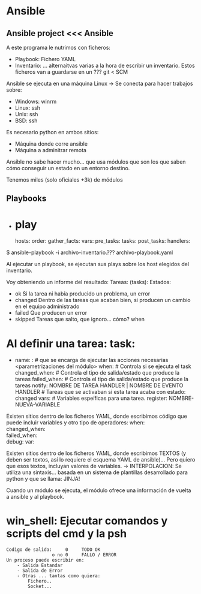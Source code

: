 # Ansible

## Ansible project <<< Ansible

A este programa le nutrimos con ficheros:
- Playbook: Fichero YAML
- Inventario: ... alternaitvas varias a la hora de escribir un inventario.
Estos ficheros van a guardarse en un ??? git < SCM

Ansible se ejecuta en una máquina Linux -> Se conecta para hacer trabajos sobre:
- Windows: winrm
- Linux:   ssh
- Unix:    ssh
- BSD:     ssh

Es necesario python en ambos sitios:
- Máquina donde corre ansible
- Máquina a adminitrar remota

Ansible no sabe hacer mucho... que usa módulos que son los que saben cómo conseguir un estado en 
un entorno destino. 

Tenemos miles (solo oficiales +3k) de módulos

## Playbooks
- # play
    
    hosts:
    order:
    gather_facts:
    vars:
    pre_tasks:
    tasks:
    post_tasks:
    handlers:

$ ansible-playbook -i archivo-inventario.??? archivo-playbook.yaml

Al ejecutar un playbook, se ejecutan sus plays sobre los host elegidos del inventario.

Voy obteniendo un informe del resultado:
Tareas: (tasks): Estados:
- ok            Si la tarea ni había producido un problema, un error
- changed       Dentro de las tareas que acaban bien, si producen un cambio en el equipo administrado
- failed        Que producen un error
- skipped       Tareas que salto, que ignoro... cómo? when

# Al definir una tarea: task:
-   name: <NOMBRE>
    <MODULO>:                       # que se encarga de ejecutar las acciones necesarias
        <parametrizaciones del módulo>
    when: <CONDICION>               # Controla si se ejecuta el task
    changed_when: <CONDICION>       # Controla el tipo de salida/estado que produce la tareas
    failed_when:  <CONDICION>       # Controla el tipo de salida/estado que produce la tareas
    notify: NOMBRE DE TAREA HANDLER | NOMBRE DE EVENTO HANDLER
            # Tareas que se activaban si esta tarea acaba con estado: changed
    vars: # Variables espeíficas para una tarea.
    register: NOMBRE-NUEVA-VARIABLE

Existen sitios dentro de los ficheros YAML, donde escribimos código que puede incluir variables y 
otro tipo de operadores:
    when: <CONDICION>               
    changed_when: <CONDICION>       
    failed_when:  <CONDICION>       
    debug:
        var: <VARIABLE>

Existen sitios dentro de los ficheros YAML, donde escribimos TEXTOS (y deben ser textos, así lo 
requiere el esquema YAML de ansible)... Pero quiero que esos textos, incluyan valores de variables.
-> INTERPOLACION: Se utiliza una sintaxis... basada en un sistema de plantillas desarrollado para python
y que se llama: JINJA!

Cuando un módulo se ejecuta, el módulo ofrece una información de vuelta a ansible y al playbook.

# win_shell: Ejecutar comandos y scripts del cmd y la psh
    Codigo de salida:     0     TODO OK
                     o no 0     FALLO / ERROR
    Un proceso puede escribir en:
        - Salida Estandar
        - Salida de Error
        - Otras ... tantas como quiera:
            Fichero..
            Socket...